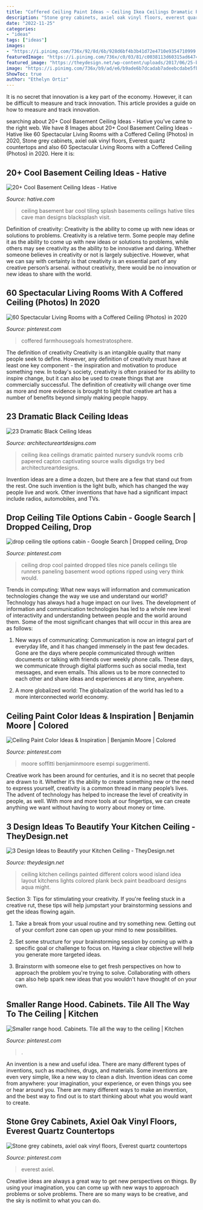 ```yaml
---
title: "Coffered Ceiling Paint Ideas ~ Ceiling Ikea Ceilings Dramatic Painted Nursery Sundvik Rooms Crib Papered Capton Captivating Source Walls Digsdigs Try Bed Architectureartdesigns"
description: "Stone grey cabinets, axiel oak vinyl floors, everest quartz countertops"
date: "2022-11-25"
categories:
- "ideas"
tags: ["ideas"]
images:
- "https://i.pinimg.com/736x/92/8d/6b/928d6bf4b3b41d72e4710e9354710999.jpg"
featuredImage: "https://i.pinimg.com/736x/c0/03/81/c0038113d60315ad6474bff1c4174533--drop-ceiling-tiles-vintage-circus.jpg"
featured_image: "https://theydesign.net/wp-content/uploads/2017/06/25-best-ideas-about-kitchen-ceilings-on-pinterest-kitchen-regarding-kitchen-ceiling-3-design-ideas-to-beautify-your-kitchen-ceiling.jpg"
image: "https://i.pinimg.com/736x/b9/ad/e6/b9ade6b7dcadab7adeebcdabe5fb224f.jpg"
ShowToc: true
author: "Ethelyn Ortiz"
---
```



It is no secret that innovation is a key part of the economy. However, it can be difficult to measure and track innovation. This article provides a guide on how to measure and track innovation.

	

		
searching about 20+ Cool Basement Ceiling Ideas - Hative you've came to the right web. We have 8 Images about 20+ Cool Basement Ceiling Ideas - Hative like 60 Spectacular Living Rooms with a Coffered Ceiling (Photos) in 2020, Stone grey cabinets, axiel oak vinyl floors, Everest quartz countertops and also 60 Spectacular Living Rooms with a Coffered Ceiling (Photos) in 2020. Here it is:
		
    
## 20+ Cool Basement Ceiling Ideas - Hative

<img loading=lazy src="https://hative.com/wp-content/uploads/2014/05/basement-ceiling-ideas/12-black-splash-tiling-as-ceiling.jpg" onerror="this.onerror=null;this.src='https://tse2.mm.bing.net/th?id=OIP.YG5JfZZzDcxuNy4W0UOshwHaLH&amp;pid=15.1';" alt="20+ Cool Basement Ceiling Ideas - Hative">

_Source: hative.com_

>ceiling basement bar cool tiling splash basements ceilings hative tiles cave man designs blacksplash visit. 

	

Definition of creativity: Creativity is the ability to come up with new ideas or solutions to problems.
Creativity is a relative term. Some people may define it as the ability to come up with new ideas or solutions to problems, while others may see creativity as the ability to be innovative and daring. Whether someone believes in creativity or not is largely subjective. However, what we can say with certainty is that creativity is an essential part of any creative person’s arsenal. without creativity, there would be no innovation or new ideas to share with the world.

    
## 60 Spectacular Living Rooms With A Coffered Ceiling (Photos) In 2020

<img loading=lazy src="https://i.pinimg.com/736x/92/8d/6b/928d6bf4b3b41d72e4710e9354710999.jpg" onerror="this.onerror=null;this.src='https://tse3.mm.bing.net/th?id=OIP.rMnDECMOdVlD4QpiAZqv2QHaE4&amp;pid=15.1';" alt="60 Spectacular Living Rooms with a Coffered Ceiling (Photos) in 2020">

_Source: pinterest.com_

>coffered farmhousegoals homestratosphere. 

	

The definition of creativity
Creativity is an intangible quality that many people seek to define. However, any definition of creativity must have at least one key component - the inspiration and motivation to produce something new. In today's society, creativity is often praised for its ability to inspire change, but it can also be used to create things that are commercially successful. The definition of creativity will change over time as more and more evidence is brought to light that creative art has a number of benefits beyond simply making people happy.

    
## 23 Dramatic Black Ceiling Ideas

<img loading=lazy src="https://www.architectureartdesigns.com/wp-content/uploads/2013/11/1416.jpg" onerror="this.onerror=null;this.src='https://tse2.mm.bing.net/th?id=OIP.04wp0IW5P807zK1bj5Y-tgHaJ4&amp;pid=15.1';" alt="23 Dramatic Black Ceiling Ideas">

_Source: architectureartdesigns.com_

>ceiling ikea ceilings dramatic painted nursery sundvik rooms crib papered capton captivating source walls digsdigs try bed architectureartdesigns. 

	

Invention ideas are a dime a dozen, but there are a few that stand out from the rest. One such invention is the light bulb, which has changed the way people live and work. Other inventions that have had a significant impact include radios, automobiles, and TVs.

    
## Drop Ceiling Tile Options Cabin - Google Search | Dropped Ceiling, Drop

<img loading=lazy src="https://i.pinimg.com/736x/c0/03/81/c0038113d60315ad6474bff1c4174533--drop-ceiling-tiles-vintage-circus.jpg" onerror="this.onerror=null;this.src='https://tse3.mm.bing.net/th?id=OIP.v7pBkNYBC4MXTE4Dq_A4-QHaJ3&amp;pid=15.1';" alt="drop ceiling tile options cabin - Google Search | Dropped ceiling, Drop">

_Source: pinterest.com_

>ceiling drop cool painted dropped tiles nice panels ceilings tile runners paneling basement wood options ripped using very think would. 

	

Trends in computing: What new ways will information and communication technologies change the way we use and understand our world?
Technology has always had a huge impact on our lives. The development of information and communication technologies has led to a whole new level of interactivity and understanding between people and the world around them. Some of the most significant changes that will occur in this area are as follows:
1) New ways of communicating: Communication is now an integral part of everyday life, and it has changed immensely in the past few decades. Gone are the days where people communicated through written documents or talking with friends over weekly phone calls. These days, we communicate through digital platforms such as social media, text messages, and even emails. This allows us to be more connected to each other and share ideas and experiences at any time, anywhere.

2) A more globalized world: The globalization of the world has led to a more interconnected world economy.

    
## Ceiling Paint Color Ideas &amp; Inspiration | Benjamin Moore | Colored

<img loading=lazy src="https://i.pinimg.com/736x/79/80/7d/79807daf3537514486efb3546ef736ea.jpg" onerror="this.onerror=null;this.src='https://tse1.mm.bing.net/th?id=OIP.RcycSuxHKvyA-wdAkOObDQAAAA&amp;pid=15.1';" alt="Ceiling Paint Color Ideas &amp; Inspiration | Benjamin Moore | Colored">

_Source: pinterest.com_

>moore soffitti benjaminmoore esempi suggerimenti. 

	

Creative work has been around for centuries, and it is no secret that people are drawn to it. Whether it’s the ability to create something new or the need to express yourself, creativity is a common thread in many people’s lives. The advent of technology has helped to increase the level of creativity in people, as well. With more and more tools at our fingertips, we can create anything we want without having to worry about money or time.

    
## 3 Design Ideas To Beautify Your Kitchen Ceiling - TheyDesign.net

<img loading=lazy src="https://theydesign.net/wp-content/uploads/2017/06/25-best-ideas-about-kitchen-ceilings-on-pinterest-kitchen-regarding-kitchen-ceiling-3-design-ideas-to-beautify-your-kitchen-ceiling.jpg" onerror="this.onerror=null;this.src='https://tse2.mm.bing.net/th?id=OIP.2_7Ot2AedHKFU_f6biAV0wHaLR&amp;pid=15.1';" alt="3 Design Ideas to Beautify your Kitchen Ceiling - TheyDesign.net">

_Source: theydesign.net_

>ceiling kitchen ceilings painted different colors wood island idea layout kitchens lights colored plank beck paint beadboard designs aqua might. 

	

Section 3: Tips for stimulating your creativity.
If you're feeling stuck in a creative rut, these tips will help jumpstart your brainstorming sessions and get the ideas flowing again.
1. Take a break from your usual routine and try something new. Getting out of your comfort zone can open up your mind to new possibilities.

2. Set some structure for your brainstorming session by coming up with a specific goal or challenge to focus on. Having a clear objective will help you generate more targeted ideas.

3. Brainstorm with someone else to get fresh perspectives on how to approach the problem you're trying to solve. Collaborating with others can also help spark new ideas that you wouldn't have thought of on your own.

    
## Smaller Range Hood. Cabinets. Tile All The Way To The Ceiling | Kitchen

<img loading=lazy src="https://i.pinimg.com/736x/c3/df/00/c3df00ac070bbc5b426479ab1c676054.jpg" onerror="this.onerror=null;this.src='https://tse1.mm.bing.net/th?id=OIP.yTCV9RsFXe101VlNhpZcVgHaLB&amp;pid=15.1';" alt="Smaller range hood. Cabinets. Tile all the way to the ceiling | Kitchen">

_Source: pinterest.com_

>. 

	

An invention is a new and useful idea. There are many different types of inventions, such as machines, drugs, and materials. Some inventions are even very simple, like a new way to clean a dish. Invention ideas can come from anywhere: your imagination, your experience, or even things you see or hear around you. There are many different ways to make an invention, and the best way to find out is to start thinking about what you would want to create.

    
## Stone Grey Cabinets, Axiel Oak Vinyl Floors, Everest Quartz Countertops

<img loading=lazy src="https://i.pinimg.com/736x/b9/ad/e6/b9ade6b7dcadab7adeebcdabe5fb224f.jpg" onerror="this.onerror=null;this.src='https://tse1.mm.bing.net/th?id=OIP.0KFV3Fw74pExkwOi160oRAHaJ3&amp;pid=15.1';" alt="Stone grey cabinets, axiel oak vinyl floors, Everest quartz countertops">

_Source: pinterest.com_

>everest axiel. 

	

Creative ideas are always a great way to get new perspectives on things. By using your imagination, you can come up with new ways to approach problems or solve problems. There are so many ways to be creative, and the sky is notlimit to what you can do.

